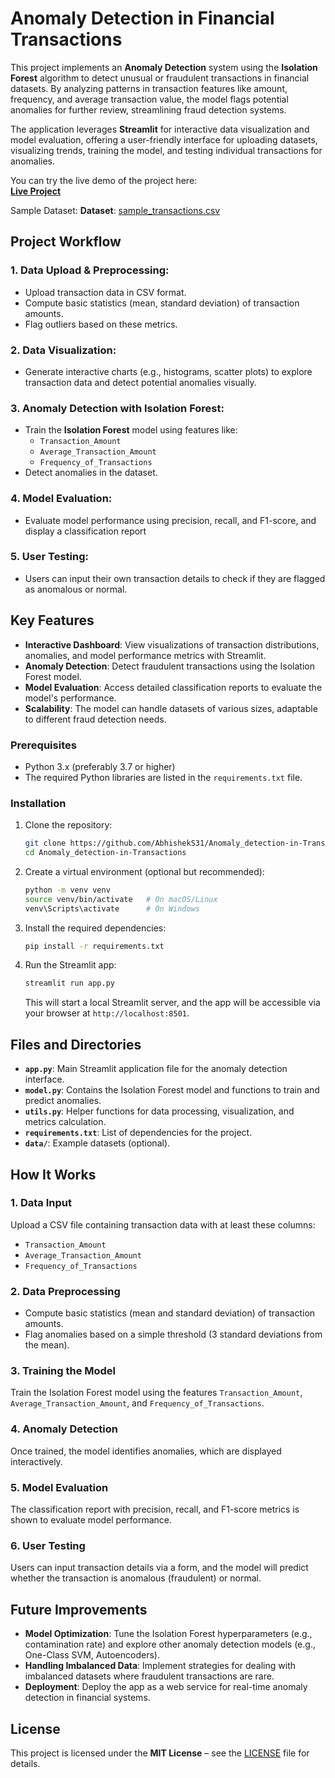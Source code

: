 # Anomaly Detection in Financial Transactions

This project implements an **Anomaly Detection** system using the **Isolation Forest** algorithm to detect unusual or fraudulent transactions in financial datasets. By analyzing patterns in transaction features like amount, frequency, and average transaction value, the model flags potential anomalies for further review, streamlining fraud detection systems.

The application leverages **Streamlit** for interactive data visualization and model evaluation, offering a user-friendly interface for uploading datasets, visualizing trends, training the model, and testing individual transactions for anomalies.

You can try the live demo of the project here:  
**[Live Project](https://anomaly-detetction.streamlit.app/)**

Sample Dataset:
**Dataset**: [sample_transactions.csv](https://github.com/AbhishekS31/Anomaly_detection-in-Transactions/blob/main/transaction_anomalies_dataset.csv)

## Project Workflow

### 1. Data Upload & Preprocessing:
- Upload transaction data in CSV format.
- Compute basic statistics (mean, standard deviation) of transaction amounts.
- Flag outliers based on these metrics.

### 2. Data Visualization:
- Generate interactive charts (e.g., histograms, scatter plots) to explore transaction data and detect potential anomalies visually.

### 3. Anomaly Detection with Isolation Forest:
- Train the **Isolation Forest** model using features like:
   - `Transaction_Amount`
   - `Average_Transaction_Amount`
   - `Frequency_of_Transactions`
- Detect anomalies in the dataset.

### 4. Model Evaluation:
- Evaluate model performance using precision, recall, and F1-score, and display a classification report

### 5. User Testing:
- Users can input their own transaction details to check if they are flagged as anomalous or normal.

## Key Features
- **Interactive Dashboard**: View visualizations of transaction distributions, anomalies, and model performance metrics with Streamlit.
- **Anomaly Detection**: Detect fraudulent transactions using the Isolation Forest model.
- **Model Evaluation**: Access detailed classification reports to evaluate the model's performance.
- **Scalability**: The model can handle datasets of various sizes, adaptable to different fraud detection needs.


### Prerequisites
- Python 3.x (preferably 3.7 or higher)
- The required Python libraries are listed in the `requirements.txt` file.

### Installation
1. Clone the repository:
    ```bash
    git clone https://github.com/AbhishekS31/Anomaly_detection-in-Transactions.git
    cd Anomaly_detection-in-Transactions
    ```

2. Create a virtual environment (optional but recommended):
    ```bash
    python -m venv venv
    source venv/bin/activate   # On macOS/Linux
    venv\Scripts\activate      # On Windows
    ```

3. Install the required dependencies:
    ```bash
    pip install -r requirements.txt
    ```

4. Run the Streamlit app:
    ```bash
    streamlit run app.py
    ```
    This will start a local Streamlit server, and the app will be accessible via your browser at `http://localhost:8501`.

## Files and Directories
- **`app.py`**: Main Streamlit application file for the anomaly detection interface.
- **`model.py`**: Contains the Isolation Forest model and functions to train and predict anomalies.
- **`utils.py`**: Helper functions for data processing, visualization, and metrics calculation.
- **`requirements.txt`**: List of dependencies for the project.
- **`data/`**: Example datasets (optional).

## How It Works

### 1. Data Input
Upload a CSV file containing transaction data with at least these columns:
- `Transaction_Amount`
- `Average_Transaction_Amount`
- `Frequency_of_Transactions`

### 2. Data Preprocessing
- Compute basic statistics (mean and standard deviation) of transaction amounts.
- Flag anomalies based on a simple threshold (3 standard deviations from the mean).

### 3. Training the Model
Train the Isolation Forest model using the features `Transaction_Amount`, `Average_Transaction_Amount`, and `Frequency_of_Transactions`.

### 4. Anomaly Detection
Once trained, the model identifies anomalies, which are displayed interactively.

### 5. Model Evaluation
The classification report with precision, recall, and F1-score metrics is shown to evaluate model performance.

### 6. User Testing
Users can input transaction details via a form, and the model will predict whether the transaction is anomalous (fraudulent) or normal.

## Future Improvements
- **Model Optimization**: Tune the Isolation Forest hyperparameters (e.g., contamination rate) and explore other anomaly detection models (e.g., One-Class SVM, Autoencoders).
- **Handling Imbalanced Data**: Implement strategies for dealing with imbalanced datasets where fraudulent transactions are rare.
- **Deployment**: Deploy the app as a web service for real-time anomaly detection in financial systems.

## License
This project is licensed under the **MIT License** – see the [LICENSE](LICENSE) file for details.
